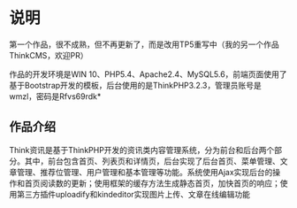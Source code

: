 # 说明

第一个作品，很不成熟，但不再更新了，而是改用TP5重写中（我的另一个作品ThinkCMS，欢迎PR）

作品的开发环境是WIN 10、PHP5.4、Apache2.4、MySQL5.6，前端页面使用了基于Bootstrap开发的模板，后台使用的是ThinkPHP3.2.3，管理员账号是wmzl，密码是Rfvs69rdk*

## 作品介绍

Think资讯是基于ThinkPHP开发的资讯类内容管理系统，分为前台和后台两个部分。其中，前台包含首页、列表页和详情页，后台实现了后台首页、菜单管理、文章管理、推荐位管理、用户管理和基本管理等功能。系统使用Ajax实现后台的操作和首页阅读数的更新；使用框架的缓存方法生成静态首页，加快首页的响应；使用第三方插件uploadify和kindeditor实现图片上传、文章在线编辑功能